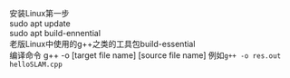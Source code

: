 安装Linux第一步  
sudo apt update  
sudo apt build-ennential  
老版Linux中使用的g++之类的工具包build-essential  
编译命令 g++ -o [target file name] [source file name] 例如`g++ -o res.out helloSLAM.cpp`  
